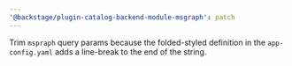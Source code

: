 ```yaml
---
'@backstage/plugin-catalog-backend-module-msgraph': patch
---
```


Trim `mspraph` query params because the folded-styled definition in the `app-config.yaml` adds a line-break to the end of the string.
